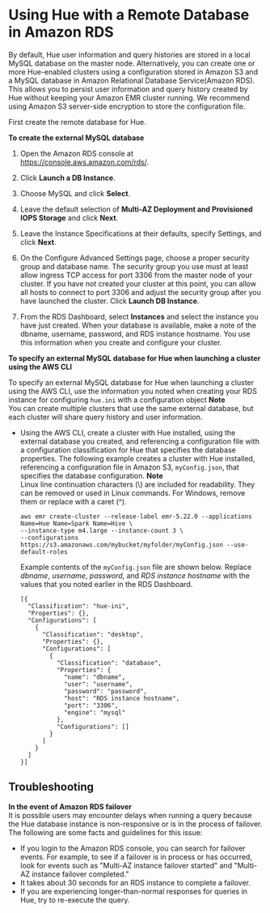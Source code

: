 # Using Hue with a Remote Database in Amazon RDS<a name="hue-rds"></a>

By default, Hue user information and query histories are stored in a local MySQL database on the master node\. Alternatively, you can create one or more Hue\-enabled clusters using a configuration stored in Amazon S3 and a MySQL database in Amazon Relational Database Service\(Amazon RDS\)\. This allows you to persist user information and query history created by Hue without keeping your Amazon EMR cluster running\. We recommend using Amazon S3 server\-side encryption to store the configuration file\.

First create the remote database for Hue\.

**To create the external MySQL database**

1. Open the Amazon RDS console at [https://console\.aws\.amazon\.com/rds/](https://console.aws.amazon.com/rds/)\.

1. Click **Launch a DB Instance**\.

1. Choose MySQL and click **Select**\.

1. Leave the default selection of **Multi\-AZ Deployment and Provisioned IOPS Storage** and click **Next**\.

1. Leave the Instance Specifications at their defaults, specify Settings, and click **Next**\.

1. On the Configure Advanced Settings page, choose a proper security group and database name\. The security group you use must at least allow ingress TCP access for port 3306 from the master node of your cluster\. If you have not created your cluster at this point, you can allow all hosts to connect to port 3306 and adjust the security group after you have launched the cluster\. Click **Launch DB Instance**\.

1. From the RDS Dashboard, select **Instances** and select the instance you have just created\. When your database is available, make a note of the dbname, username, password, and RDS instance hostname\. You use this information when you create and configure your cluster\.

**To specify an external MySQL database for Hue when launching a cluster using the AWS CLI**

To specify an external MySQL database for Hue when launching a cluster using the AWS CLI, use the information you noted when creating your RDS instance for configuring `hue.ini` with a configuration object
**Note**  
You can create multiple clusters that use the same external database, but each cluster will share query history and user information\.
+ Using the AWS CLI, create a cluster with Hue installed, using the external database you created, and referencing a configuration file with a configuration classification for Hue that specifies the database properties\. The following example creates a cluster with Hue installed, referencing a configuration file in Amazon S3, `myConfig.json`, that specifies the database configuration\.
**Note**  
Linux line continuation characters \(\\\) are included for readability\. They can be removed or used in Linux commands\. For Windows, remove them or replace with a caret \(^\)\.

  ```
  aws emr create-cluster --release-label emr-5.22.0 --applications Name=Hue Name=Spark Name=Hive \
  --instance-type m4.large --instance-count 3 \
  --configurations https://s3.amazonaws.com/mybucket/myfolder/myConfig.json --use-default-roles
  ```

  Example contents of the `myConfig.json` file are shown below\. Replace *dbname*, *username*, *password*, and *RDS instance hostname* with the values that you noted earlier in the RDS Dashboard\.

  ```
  [{
    "Classification": "hue-ini",
    "Properties": {},
    "Configurations": [
      {
        "Classification": "desktop",
        "Properties": {},
        "Configurations": [
          {
            "Classification": "database",
            "Properties": {
              "name": "dbname",
              "user": "username",
              "password": "password",
              "host": "RDS instance hostname",
              "port": "3306",
              "engine": "mysql"
            },
            "Configurations": []
          }
        ]
      }
    ]
  }]
  ```

## Troubleshooting<a name="hue-rds-troubleshoot"></a>

**In the event of Amazon RDS failover**  
It is possible users may encounter delays when running a query because the Hue database instance is non\-responsive or is in the process of failover\. The following are some facts and guidelines for this issue: 
+ If you login to the Amazon RDS console, you can search for failover events\. For example, to see if a failover is in process or has occurred, look for events such as "Multi\-AZ instance failover started" and "Multi\-AZ instance failover completed\."
+ It takes about 30 seconds for an RDS instance to complete a failover\.
+ If you are experiencing longer\-than\-normal responses for queries in Hue, try to re\-execute the query\.